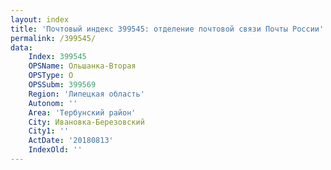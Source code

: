 ```yaml
---
layout: index
title: 'Почтовый индекс 399545: отделение почтовой связи Почты России'
permalink: /399545/
data:
    Index: 399545
    OPSName: Ольшанка-Вторая
    OPSType: О
    OPSSubm: 399569
    Region: 'Липецкая область'
    Autonom: ''
    Area: 'Тербунский район'
    City: Ивановка-Березовский
    City1: ''
    ActDate: '20180813'
    IndexOld: ''
---
```

